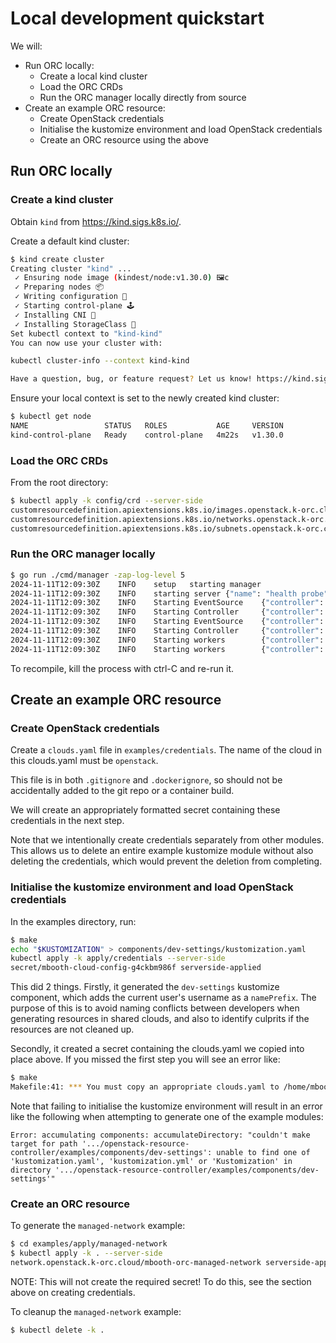 # Local development quickstart

We will:
* Run ORC locally:
  * Create a local kind cluster
  * Load the ORC CRDs
  * Run the ORC manager locally directly from source
* Create an example ORC resource:
  * Create OpenStack credentials
  * Initialise the kustomize environment and load OpenStack credentials
  * Create an ORC resource using the above

## Run ORC locally

### Create a kind cluster

Obtain `kind` from https://kind.sigs.k8s.io/.

Create a default kind cluster:
```bash
$ kind create cluster
Creating cluster "kind" ...
 ✓ Ensuring node image (kindest/node:v1.30.0) 🖼c
 ✓ Preparing nodes 📦
 ✓ Writing configuration 📜
 ✓ Starting control-plane 🕹️ 
 ✓ Installing CNI 🔌
 ✓ Installing StorageClass 💾
Set kubectl context to "kind-kind"
You can now use your cluster with:

kubectl cluster-info --context kind-kind

Have a question, bug, or feature request? Let us know! https://kind.sigs.k8s.io/#community 🙂
```

Ensure your local context is set to the newly created kind cluster:
```bash
$ kubectl get node
NAME                 STATUS   ROLES           AGE     VERSION
kind-control-plane   Ready    control-plane   4m22s   v1.30.0
```

### Load the ORC CRDs

From the root directory:
```bash
$ kubectl apply -k config/crd --server-side
customresourcedefinition.apiextensions.k8s.io/images.openstack.k-orc.cloud serverside-applied
customresourcedefinition.apiextensions.k8s.io/networks.openstack.k-orc.cloud serverside-applied
customresourcedefinition.apiextensions.k8s.io/subnets.openstack.k-orc.cloud serverside-applied
```

### Run the ORC manager locally

```bash
$ go run ./cmd/manager -zap-log-level 5
2024-11-11T12:09:30Z    INFO    setup   starting manager
2024-11-11T12:09:30Z    INFO    starting server {"name": "health probe", "addr": "[::]:8081"}
2024-11-11T12:09:30Z    INFO    Starting EventSource    {"controller": "network", "controllerGroup": "openstack.k-orc.cloud", "controllerKind": "Network", "source": "kind source: *v1alpha1.Network"}
2024-11-11T12:09:30Z    INFO    Starting Controller     {"controller": "network", "controllerGroup": "openstack.k-orc.cloud", "controllerKind": "Network"}
2024-11-11T12:09:30Z    INFO    Starting EventSource    {"controller": "image", "controllerGroup": "openstack.k-orc.cloud", "controllerKind": "Image", "source": "kind source: *v1alpha1.Image"}
2024-11-11T12:09:30Z    INFO    Starting Controller     {"controller": "image", "controllerGroup": "openstack.k-orc.cloud", "controllerKind": "Image"}
2024-11-11T12:09:30Z    INFO    Starting workers        {"controller": "image", "controllerGroup": "openstack.k-orc.cloud", "controllerKind": "Image", "worker count": 1}
2024-11-11T12:09:30Z    INFO    Starting workers        {"controller": "network", "controllerGroup": "openstack.k-orc.cloud", "controllerKind": "Network", "worker count": 1}
```

To recompile, kill the process with ctrl-C and re-run it.

## Create an example ORC resource

### Create OpenStack credentials

Create a `clouds.yaml` file in `examples/credentials`. The name of the cloud in this clouds.yaml must be `openstack`.

This file is in both `.gitignore` and `.dockerignore`, so should not be accidentally added to the git repo or a container build.

We will create an appropriately formatted secret containing these credentials in the next step.

Note that we intentionally create credentials separately from other modules.
This allows us to delete an entire example kustomize module without also
deleting the credentials, which would prevent the deletion from completing.

### Initialise the kustomize environment and load OpenStack credentials

In the examples directory, run:
```bash
$ make
echo "$KUSTOMIZATION" > components/dev-settings/kustomization.yaml
kubectl apply -k apply/credentials --server-side
secret/mbooth-cloud-config-g4ckbm986f serverside-applied
```

This did 2 things. Firstly, it generated the `dev-settings` kustomize component, which adds the current user's username as a `namePrefix`. The purpose of this is to avoid naming conflicts between developers when generating resources in shared clouds, and also to identify culprits if the resources are not cleaned up.

Secondly, it created a secret containing the clouds.yaml we copied into place above. If you missed the first step you will see an error like:
```bash
$ make
Makefile:41: *** You must copy an appropriate clouds.yaml to /home/mbooth/src/openstack-resource-controller/examples/credentials/clouds.yaml. The name of the contained cloud must be 'openstack'..  Stop.
```

Note that failing to initialise the kustomize environment will result in an error like the following when attempting to generate one of the example modules:
```
Error: accumulating components: accumulateDirectory: "couldn't make target for path '.../openstack-resource-controller/examples/components/dev-settings': unable to find one of 'kustomization.yaml', 'kustomization.yml' or 'Kustomization' in directory '.../openstack-resource-controller/examples/components/dev-settings'"
```

### Create an ORC resource

To generate the `managed-network` example:
```bash
$ cd examples/apply/managed-network
$ kubectl apply -k . --server-side
network.openstack.k-orc.cloud/mbooth-orc-managed-network serverside-applied
```

NOTE: This will not create the required secret! To do this, see the section
above on creating credentials.

To cleanup the `managed-network` example:
```bash
$ kubectl delete -k .
```
